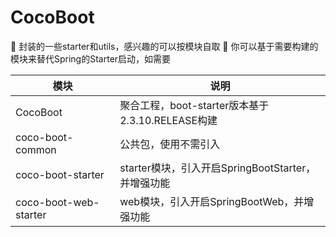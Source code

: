 # CocoBoot
🍓 封装的一些starter和utils，感兴趣的可以按模块自取
🍓 你可以基于需要构建的模块来替代Spring的Starter启动，如需要

| 模块                    | 说明                                    |
|-----------------------|---------------------------------------|
| CocoBoot              | 聚合工程，boot-starter版本基于2.3.10.RELEASE构建 |
| coco-boot-common      | 公共包，使用不需引入                            |
| coco-boot-starter     | starter模块，引入开启SpringBootStarter，并增强功能 |
| coco-boot-web-starter | web模块，引入开启SpringBootWeb，并增强功能         |